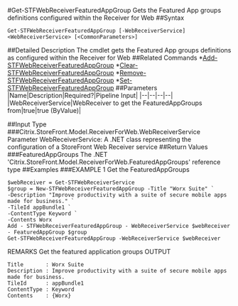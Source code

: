 #Get-STFWebReceiverFeaturedAppGroup
Gets the Featured App groups definitions configured within the Receiver for Web
##Syntax
```Get-STFWebReceiverFeaturedAppGroup [-WebReceiverService] <WebReceiverService> [<CommonParameters>]
```
##Detailed Description
The cmdlet gets the Featured App groups definitions as configured within the Receiver for Web
##Related Commands
*[Add-STFWebReceiverFeaturedAppGroup](Add-STFWebReceiverFeaturedAppGroup)
*[Clear-STFWebReceiverFeaturedAppGroup](Clear-STFWebReceiverFeaturedAppGroup)
*[Remove-STFWebReceiverFeaturedAppGroup](Remove-STFWebReceiverFeaturedAppGroup)
*[Set-STFWebReceiverFeaturedAppGroup](Set-STFWebReceiverFeaturedAppGroup)
##Parameters
|Name|Description|Required?|Pipeline Input||--|--|--|--||WebReceiverService|WebReceiver to get the FeaturedAppGroups from|true|true (ByValue)|##Input Type
###Citrix.StoreFront.Model.ReceiverForWeb.WebReceiverService
Parameter WebReceiverService: A .NET class representing the configuration of a StoreFront Web Receiver service
##Return Values
###FeaturedAppGroups
The .NET 'Citrix.StoreFront.Model.ReceiverForWeb.FeaturedAppGroups' reference type
##Examples
###EXAMPLE 1 Get the FeaturedAppGroups
```$webReceiver = Get-STFWebReceiverService
$group = New-STFWebReceiverFeaturedAppGroup -Title "Worx Suite" `
-Description "Improve productivity with a suite of secure mobile apps made for business." `
-TileId appBundle1 `
-ContentType Keyword `
-Contents Worx
Add - STFWebReceiverFeaturedAppGroup - WebReceiverService $webReceiver - FeaturedAppGroup $group
Get-STFWebReceiverFeaturedAppGroup -WebReceiverService $webReceiver
```
REMARKS
Get the featured application groups
OUTPUT
```Title       : Worx Suite
Description : Improve productivity with a suite of secure mobile apps made for business.
TileId      : appBundle1
ContentType : Keyword
Contents    : {Worx}
```

